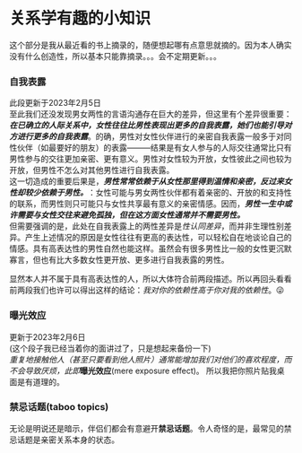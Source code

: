 # 关系学有趣的小知识
这个部分是我从最近看的书上摘录的，随便想起哪有点意思就摘的。因为本人确实没有什么创造性，所以基本只能靠摘录。。。会不定期更新。。。
### 自我表露
此段更新于2023年2月5日   
至此我们还没发现男女两性的言语沟通存在巨大的差异，但这里有个差异很重要：***在已确立的人际关系中，女性往往比男性表现出更多的自我表露，她们也能引导对方进行更多的自我表露***。的确，男性对女性伙伴进行的亲密自我表露一般多于对同性伙伴（如最要好的朋友）的表露———结果是有女人参与的人际交往通常比只有男性参与的交往更加亲密、更有意义。男性对女性较为开放，女性彼此之间也较为开放，但男性不怎么对其他男性进行自我表露。   
这一切造成的重要后果是，***男性常常依赖于从女性那里得到温情和亲密，反过来女性却较少依赖于男性。***：女性可能与男女两性伙伴都有着亲密的、开放的和支持性的联系，而男性则只可能只与女性共享最有意义的亲密情感。因而，***男性一生中或许需要与女性交往来避免孤独，但在这方面女性通常并不需要男性。***   
但需要强调的是，此处在自我表露上的两性差异是*性认同差异*，而并非生理性别差异。产生上述情况的原因是女性往往有更高的表达性，可以轻松自在地谈论自己的情感。具有高表达性的男性自然也能这样。虽然会有很多男性比一般的女性更沉默寡言，但也有比大多数女性更开放、更多进行自我表露的男性。  

显然本人并不属于具有高表达性的人，所以大体符合前两段描述。所以再回头看看前两段我们也许可以得出这样的结论：*我对你的依赖性高于你对我的依赖性*。😜    
### 曝光效应 
更新于2023年2月6日  
(这个段子我已经当着你的面讲过了，只是想起来备份一下)  
*重复地接触他人（甚至只要看到他人照片）通常能增加我们对他们的喜欢程度，而不会导致厌烦，此即***曝光效应**(mere exposure effect)。 
所以我把你照片贴我桌面是有道理的。  
### 禁忌话题(taboo topics)
无论是明说还是暗示，伴侣们都会有意避开**禁忌话题**。令人奇怪的是，最常见的禁忌话题是亲密关系本身的状态。
